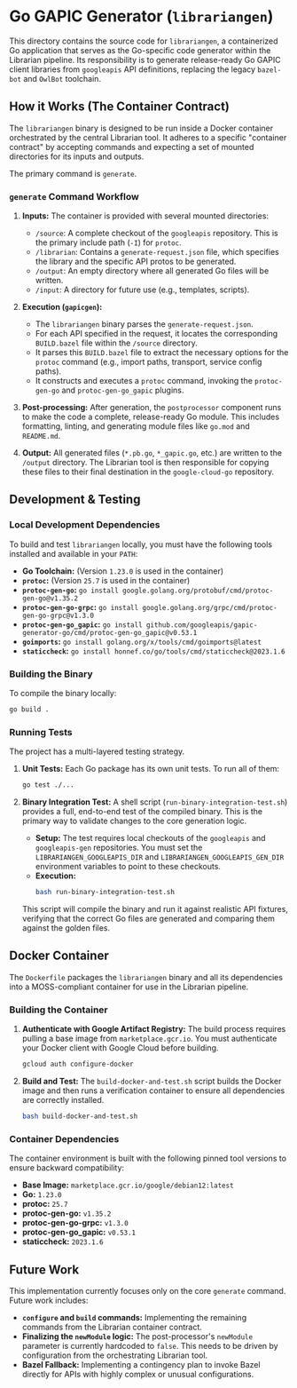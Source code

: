 # Go GAPIC Generator (`librariangen`)

This directory contains the source code for `librariangen`, a containerized Go application that serves as the Go-specific code generator within the Librarian pipeline. Its responsibility is to generate release-ready Go GAPIC client libraries from `googleapis` API definitions, replacing the legacy `bazel-bot` and `OwlBot` toolchain.

## How it Works (The Container Contract)

The `librariangen` binary is designed to be run inside a Docker container orchestrated by the central Librarian tool. It adheres to a specific "container contract" by accepting commands and expecting a set of mounted directories for its inputs and outputs.

The primary command is `generate`.

### `generate` Command Workflow

1.  **Inputs:** The container is provided with several mounted directories:
    *   `/source`: A complete checkout of the `googleapis` repository. This is the primary include path (`-I`) for `protoc`.
    *   `/librarian`: Contains a `generate-request.json` file, which specifies the library and the specific API protos to be generated.
    *   `/output`: An empty directory where all generated Go files will be written.
    *   `/input`: A directory for future use (e.g., templates, scripts).

2.  **Execution (`gapicgen`):**
    *   The `librariangen` binary parses the `generate-request.json`.
    *   For each API specified in the request, it locates the corresponding `BUILD.bazel` file within the `/source` directory.
    *   It parses this `BUILD.bazel` file to extract the necessary options for the `protoc` command (e.g., import paths, transport, service config paths).
    *   It constructs and executes a `protoc` command, invoking the `protoc-gen-go` and `protoc-gen-go_gapic` plugins.

3.  **Post-processing:** After generation, the `postprocessor` component runs to make the code a complete, release-ready Go module. This includes formatting, linting, and generating module files like `go.mod` and `README.md`.

4.  **Output:** All generated files (`*.pb.go`, `*_gapic.go`, etc.) are written to the `/output` directory. The Librarian tool is then responsible for copying these files to their final destination in the `google-cloud-go` repository.

## Development & Testing

### Local Development Dependencies

To build and test `librariangen` locally, you must have the following tools installed and available in your `PATH`:

*   **Go Toolchain:** (Version `1.23.0` is used in the container)
*   **`protoc`:** (Version `25.7` is used in the container)
*   **`protoc-gen-go`:** `go install google.golang.org/protobuf/cmd/protoc-gen-go@v1.35.2`
*   **`protoc-gen-go-grpc`:** `go install google.golang.org/grpc/cmd/protoc-gen-go-grpc@v1.3.0`
*   **`protoc-gen-go_gapic`:** `go install github.com/googleapis/gapic-generator-go/cmd/protoc-gen-go_gapic@v0.53.1`
*   **`goimports`:** `go install golang.org/x/tools/cmd/goimports@latest`
*   **`staticcheck`:** `go install honnef.co/go/tools/cmd/staticcheck@2023.1.6`

### Building the Binary

To compile the binary locally:
```bash
go build .
```

### Running Tests

The project has a multi-layered testing strategy.

1.  **Unit Tests:** Each Go package has its own unit tests. To run all of them:
    ```bash
    go test ./...
    ```

2.  **Binary Integration Test:** A shell script (`run-binary-integration-test.sh`) provides a full, end-to-end test of the compiled binary. This is the primary way to validate changes to the core generation logic.
    *   **Setup:** The test requires local checkouts of the `googleapis` and `googleapis-gen` repositories. You must set the `LIBRARIANGEN_GOOGLEAPIS_DIR` and `LIBRARIANGEN_GOOGLEAPIS_GEN_DIR` environment variables to point to these checkouts.
    *   **Execution:**
        ```bash
        bash run-binary-integration-test.sh
        ```
    This script will compile the binary and run it against realistic API fixtures, verifying that the correct Go files are generated and comparing them against the golden files.

## Docker Container

The `Dockerfile` packages the `librariangen` binary and all its dependencies into a MOSS-compliant container for use in the Librarian pipeline.

### Building the Container

1.  **Authenticate with Google Artifact Registry:** The build process requires pulling a base image from `marketplace.gcr.io`. You must authenticate your Docker client with Google Cloud before building.
    ```bash
    gcloud auth configure-docker
    ```

2.  **Build and Test:** The `build-docker-and-test.sh` script builds the Docker image and then runs a verification container to ensure all dependencies are correctly installed.
    ```bash
    bash build-docker-and-test.sh
    ```

### Container Dependencies

The container environment is built with the following pinned tool versions to ensure backward compatibility:

*   **Base Image:** `marketplace.gcr.io/google/debian12:latest`
*   **Go:** `1.23.0`
*   **protoc:** `25.7`
*   **protoc-gen-go:** `v1.35.2`
*   **protoc-gen-go-grpc:** `v1.3.0`
*   **protoc-gen-go_gapic:** `v0.53.1`
*   **staticcheck:** `2023.1.6`

## Future Work

This implementation currently focuses only on the core `generate` command. Future work includes:

*   **`configure` and `build` commands:** Implementing the remaining commands from the Librarian container contract.
*   **Finalizing the `newModule` logic:** The post-processor's `newModule` parameter is currently hardcoded to `false`. This needs to be driven by configuration from the orchestrating Librarian tool.
*   **Bazel Fallback:** Implementing a contingency plan to invoke Bazel directly for APIs with highly complex or unusual configurations.